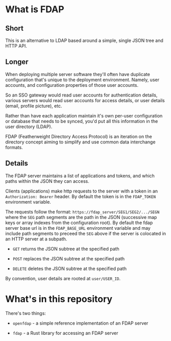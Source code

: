 # What is FDAP

## Short

This is an alternative to LDAP based around a simple, single JSON tree and HTTP API.

## Longer

When deploying multiple server software they'll often have duplicate configuration that's unique to the deployment environment. Namely, user accounts, and configuration properties of those user accounts.

So an SSO gateway would read user accounts for authentication details, various servers would read user accounts for access details, or user details (email, profile picture), etc.

Rather than have each application maintain it's own per-user configuration or database that needs to be synced, you'd put all this information in the user directory (LDAP).

FDAP (Featherweight Directory Access Protocol) is an iteration on the directory concept aiming to simplify and use common data interchange formats.

## Details

The FDAP server maintains a list of applications and tokens, and which paths within the JSON they can access.

Clients (applications) make http requests to the server with a token in an `Authorization: Bearer` header. By default the token is in the `FDAP_TOKEN` environment variable.

The requests follow the format: `https://fdap_server/SEG1/SEG2/.../SEGN` where the `SEG` path segments are the path in the JSON (successive map keys or array indexes from the configuration root). By default the fdap server base url is in the `FDAP_BASE_URL` environment variable and may include path segments to preceed the `SEG` above if the server is colocated in an HTTP server at a subpath.

- `GET` returns the JSON subtree at the specified path

- `POST` replaces the JSON subtree at the specified path

- `DELETE` deletes the JSON subtree at the specified path

By convention, user details are rooted at `user/USER_ID`.

# What's in this repository

There's two things:

- `openfdap` - a simple reference implementation of an FDAP server

- `fdap` - a Rust library for accessing an FDAP server
